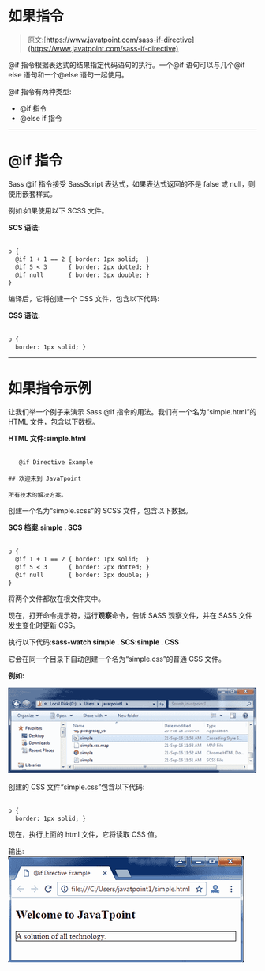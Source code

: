 # 如果指令

> 原文:[https://www.javatpoint.com/sass-if-directive](https://www.javatpoint.com/sass-if-directive)

@if 指令根据表达式的结果指定代码语句的执行。一个@if 语句可以与几个@if else 语句和一个@else 语句一起使用。

@if 指令有两种类型:

*   @if 指令
*   @else if 指令

* * *

# @if 指令

Sass @if 指令接受 SassScript 表达式，如果表达式返回的不是 false 或 null，则使用嵌套样式。

例如:如果使用以下 SCSS 文件。

**SCS 语法:**

```

p {
  @if 1 + 1 == 2 { border: 1px solid;  }
  @if 5 < 3      { border: 2px dotted; }
  @if null       { border: 3px double; }
} 

```

编译后，它将创建一个 CSS 文件，包含以下代码:

**CSS 语法:**

```

p {
  border: 1px solid; } 

```

* * *

# 如果指令示例

让我们举一个例子来演示 Sass @if 指令的用法。我们有一个名为“simple.html”的 HTML 文件，包含以下数据。

**HTML 文件:simple.html**

```

   @if Directive Example

## 欢迎来到 JavaTpoint

所有技术的解决方案。

```

创建一个名为“simple.scss”的 SCSS 文件，包含以下数据。

**SCS 档案:simple . SCS**

```

p {
  @if 1 + 1 == 2 { border: 1px solid;  }
  @if 5 < 3      { border: 2px dotted; }
  @if null       { border: 3px double; }
} 

```

将两个文件都放在根文件夹中。

现在，打开命令提示符，运行**观察**命令，告诉 SASS 观察文件，并在 SASS 文件发生变化时更新 CSS。

执行以下代码:**sass-watch simple . SCS:simple . CSS**

它会在同一个目录下自动创建一个名为“simple.css”的普通 CSS 文件。

**例如:**

![Sass If directive1](img/1164998ae9ed0116118aec5864ef1054.png)

创建的 CSS 文件“simple.css”包含以下代码:

```

p {
  border: 1px solid; } 

```

现在，执行上面的 html 文件，它将读取 CSS 值。

输出:![Sass If directive2](img/af1816dbe800bc4c20bc71e32b923be4.png)